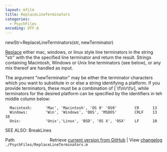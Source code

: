 ```yaml
---
layout: mfile
title: ReplaceLineTerminators
categories:
  - PsychFiles
encoding: UTF-8
---
```


newStr=ReplaceLineTerminators\(str, newTerminator\)

[Replace](/docs/Replace) either mac, windows, or linux style line terminators in the
string "str" with the the specified line terminator and return the
result. Strings containing Macintosh, Windows or Unix line terminators
\(see below\), or any mix thereof are handled as input.

The argument "newTerminator" may be either the terminator characters
which you want to substitute in or else a string identifying a
platform. If you provide terminators, these must be a combination of \[
\\f\\n\\r\\t\\v\], while terminators for the desired platform can be specified
by the identifiers in teh middle column below:

      Macintosh:      'Mac', 'Macintosh', 'OS 9' 'OS9'        CR      13
      Windows:        'Win', 'Windows', 'DOS', 'MSDOS'        CRLF    13 10
      Unix:           'Unix','Linux', 'BSD', 'OS X', 'OSX'    LF      10

SEE ALSO: BreakLines


<div class="code_header" style="text-align:right;">
  <span style="float:left;">Path&nbsp;&nbsp;</span> <span class="counter">Retrieve <a href=
  "https://raw.github.com/Psychtoolbox-3/Psychtoolbox-3/beta/./PsychFiles/ReplaceLineTerminators.m">current version from GitHub</a> | View <a href=
  "https://github.com/Psychtoolbox-3/Psychtoolbox-3/commits/beta/./PsychFiles/ReplaceLineTerminators.m">changelog</a></span>
</div>
<div class="code">
  <code>./PsychFiles/ReplaceLineTerminators.m</code>
</div>
